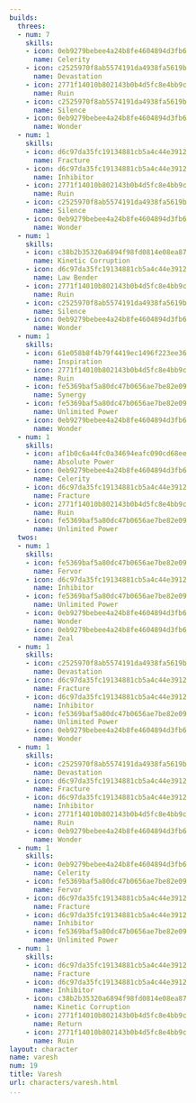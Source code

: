 ```yaml
---
builds:
  threes:
  - num: 7
    skills:
    - icon: 0eb9279bebee4a24b8fe4604894d3fb6
      name: Celerity
    - icon: c2525970f8ab5574191da4938fa5619b
      name: Devastation
    - icon: 2771f14010b802143b0b4d5fc8e4bb9c
      name: Ruin
    - icon: c2525970f8ab5574191da4938fa5619b
      name: Silence
    - icon: 0eb9279bebee4a24b8fe4604894d3fb6
      name: Wonder
  - num: 1
    skills:
    - icon: d6c97da35fc19134881cb5a4c44e3912
      name: Fracture
    - icon: d6c97da35fc19134881cb5a4c44e3912
      name: Inhibitor
    - icon: 2771f14010b802143b0b4d5fc8e4bb9c
      name: Ruin
    - icon: c2525970f8ab5574191da4938fa5619b
      name: Silence
    - icon: 0eb9279bebee4a24b8fe4604894d3fb6
      name: Wonder
  - num: 1
    skills:
    - icon: c38b2b35320a6894f98fd0814e08ea87
      name: Kinetic Corruption
    - icon: d6c97da35fc19134881cb5a4c44e3912
      name: Law Bender
    - icon: 2771f14010b802143b0b4d5fc8e4bb9c
      name: Ruin
    - icon: c2525970f8ab5574191da4938fa5619b
      name: Silence
    - icon: 0eb9279bebee4a24b8fe4604894d3fb6
      name: Wonder
  - num: 1
    skills:
    - icon: 61e058b8f4b79f4419ec1496f223ee36
      name: Inspiration
    - icon: 2771f14010b802143b0b4d5fc8e4bb9c
      name: Ruin
    - icon: fe5369baf5a80dc47b0656ae7be82e09
      name: Synergy
    - icon: fe5369baf5a80dc47b0656ae7be82e09
      name: Unlimited Power
    - icon: 0eb9279bebee4a24b8fe4604894d3fb6
      name: Wonder
  - num: 1
    skills:
    - icon: af1b0c6a44fc0a34694eafc090cd68ee
      name: Absolute Power
    - icon: 0eb9279bebee4a24b8fe4604894d3fb6
      name: Celerity
    - icon: d6c97da35fc19134881cb5a4c44e3912
      name: Fracture
    - icon: 2771f14010b802143b0b4d5fc8e4bb9c
      name: Ruin
    - icon: fe5369baf5a80dc47b0656ae7be82e09
      name: Unlimited Power
  twos:
  - num: 1
    skills:
    - icon: fe5369baf5a80dc47b0656ae7be82e09
      name: Fervor
    - icon: d6c97da35fc19134881cb5a4c44e3912
      name: Inhibitor
    - icon: fe5369baf5a80dc47b0656ae7be82e09
      name: Unlimited Power
    - icon: 0eb9279bebee4a24b8fe4604894d3fb6
      name: Wonder
    - icon: 0eb9279bebee4a24b8fe4604894d3fb6
      name: Zeal
  - num: 1
    skills:
    - icon: c2525970f8ab5574191da4938fa5619b
      name: Devastation
    - icon: d6c97da35fc19134881cb5a4c44e3912
      name: Fracture
    - icon: d6c97da35fc19134881cb5a4c44e3912
      name: Inhibitor
    - icon: fe5369baf5a80dc47b0656ae7be82e09
      name: Unlimited Power
    - icon: 0eb9279bebee4a24b8fe4604894d3fb6
      name: Wonder
  - num: 1
    skills:
    - icon: c2525970f8ab5574191da4938fa5619b
      name: Devastation
    - icon: d6c97da35fc19134881cb5a4c44e3912
      name: Fracture
    - icon: d6c97da35fc19134881cb5a4c44e3912
      name: Inhibitor
    - icon: 2771f14010b802143b0b4d5fc8e4bb9c
      name: Ruin
    - icon: 0eb9279bebee4a24b8fe4604894d3fb6
      name: Wonder
  - num: 1
    skills:
    - icon: 0eb9279bebee4a24b8fe4604894d3fb6
      name: Celerity
    - icon: fe5369baf5a80dc47b0656ae7be82e09
      name: Fervor
    - icon: d6c97da35fc19134881cb5a4c44e3912
      name: Fracture
    - icon: d6c97da35fc19134881cb5a4c44e3912
      name: Inhibitor
    - icon: fe5369baf5a80dc47b0656ae7be82e09
      name: Unlimited Power
  - num: 1
    skills:
    - icon: d6c97da35fc19134881cb5a4c44e3912
      name: Fracture
    - icon: d6c97da35fc19134881cb5a4c44e3912
      name: Inhibitor
    - icon: c38b2b35320a6894f98fd0814e08ea87
      name: Kinetic Corruption
    - icon: 2771f14010b802143b0b4d5fc8e4bb9c
      name: Return
    - icon: 2771f14010b802143b0b4d5fc8e4bb9c
      name: Ruin
layout: character
name: varesh
num: 19
title: Varesh
url: characters/varesh.html
...
```

